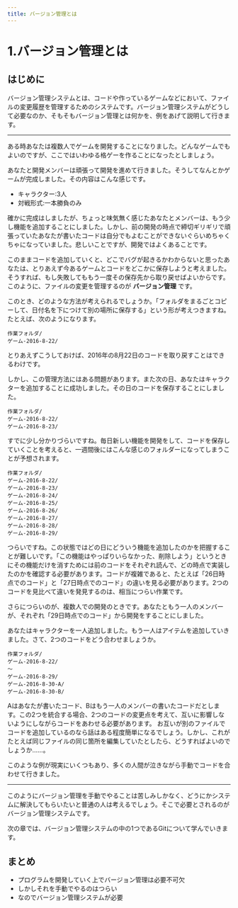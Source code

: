 ```yaml
---
title: バージョン管理とは
---
```


# 1.バージョン管理とは

## はじめに

バージョン管理システムとは、コードや作っているゲームなどにおいて、ファイルの変更履歴を管理するためのシステムです。バージョン管理システムがどうして必要なのか、そもそもバージョン管理とは何かを、例をあげて説明して行きます。

---

ある時あなたは複数人でゲームを開発することになりました。どんなゲームでもよいのですが、ここではいわゆる格ゲーを作ることになったとしましょう。

あなたと開発メンバーは頑張って開発を進めて行きました。そうしてなんとかゲームが完成しました。その内容はこんな感じです。

* キャラクター:3人
* 対戦形式:一本勝負のみ

確かに完成はしましたが、ちょっと味気無く感じたあなたとメンバーは、もう少し機能を追加することにしました。しかし、前の開発の時点で締切ギリギリで頑張っていたあなたが書いたコードは自分でもよむことができないぐらいめちゃくちゃになっていました。悲しいことですが、開発ではよくあることです。

このままコードを追加していくと、どこでバグが起きるかわからないと思ったあなたは、とりあえず今あるゲームとコードをどこかに保存しようと考えました。そうすれば、もし失敗してももう一度その保存先から取り戻せばよいからです。このように、ファイルの変更を管理するのが **バージョン管理** です。

このとき、どのような方法が考えられるでしょうか。「フォルダをまるごとコピーして、日付名を下につけて別の場所に保存する」という形が考えつきますね。たとえば、次のようになります。

```
作業フォルダ/
ゲーム-2016-8-22/
```

とりあえずこうしておけば、2016年の8月22日のコードを取り戻すことはできるわけです。

しかし、この管理方法にはある問題があります。また次の日、あなたはキャラクターを追加することに成功しました。その日のコードを保存することにしました。

```
作業フォルダ/
ゲーム-2016-8-22/
ゲーム-2016-8-23/
```

すでに少し分かりづらいですね。毎日新しい機能を開発をして、コードを保存していくことを考えると、一週間後にはこんな感じのフォルダーになってしまうことが予想されます。

```
作業フォルダ/
ゲーム-2016-8-22/
ゲーム-2016-8-23/
ゲーム-2016-8-24/
ゲーム-2016-8-25/
ゲーム-2016-8-26/
ゲーム-2016-8-27/
ゲーム-2016-8-28/
ゲーム-2016-8-29/
```

つらいですね。この状態ではどの日にどういう機能を追加したのかを把握することが難しいです。「この機能はやっぱりいらなかった、削除しよう」というときにその機能だけを消すためには前のコードをそれぞれ読んで、どの時点で実装したのかを確認する必要があります。コードが複雑であると、たとえば「26日時点でのコード」と「27日時点でのコード」の違いを見る必要があります。2つのコードを見比べて違いを発見するのは、相当につらい作業です。

さらにつらいのが、複数人での開発のときです。あなたともう一人のメンバーが、それぞれ「29日時点でのコード」から開発をすることにしました。

あなたはキャラクターを一人追加しました。もう一人はアイテムを追加していきました。さて、2つのコードをどう合わせましょうか。

```
作業フォルダ/
ゲーム-2016-8-22/
～
ゲーム-2016-8-29/
ゲーム-2016-8-30-A/
ゲーム-2016-8-30-B/
```

Aはあなたが書いたコード、Bはもう一人のメンバーの書いたコードだとします。この2つを統合する場合、2つのコードの変更点を考えて、互いに影響しないようにしながらコードをあわせる必要があります。
お互いが別のファイルでコードを追加しているのなら話はある程度簡単になるでしょう。しかし、これがたとえば同じファイルの同じ箇所を編集していたとしたら、どうすればよいのでしょうか……。

このような例が現実にいくつもあり、多くの人間が泣きながら手動でコードを合わせて行きました。

---

このようにバージョン管理を手動でやることは苦しみしかなく、どうにかシステムに解決してもらいたいと普通の人は考えるでしょう。そこで必要とされるのがバージョン管理システムです。

次の章では、バージョン管理システムの中の1つであるGitについて学んでいきます。

## まとめ

* プログラムを開発していく上でバージョン管理は必要不可欠
* しかしそれを手動でやるのはつらい
* なのでバージョン管理システムが必要
